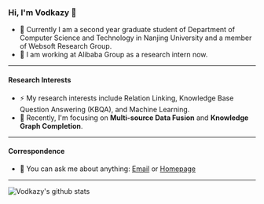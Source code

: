 ### Hi, I'm Vodkazy 👋

<!--**Vodkazy/Vodkazy** is a ✨ _special_ ✨ repository because its `README.md` (this file) appears on your GitHub profile.-->

- 🌱 Currently I am a second year graduate student of Department of Computer Science and Technology in Nanjing University and a member of Websoft Research Group.
- 🔭 I am working at Alibaba Group as a research intern now.

---
#### Research Interests

- ⚡ My research interests include Relation Linking, Knowledge Base Question Answering (KBQA), and Machine Learning. 
- 👯 Recently, I'm focusing on **Multi-source Data Fusion** and **Knowledge Graph Completion**.

---
#### Correspondence
- 💬 You can ask me about anything: [Email](mailto:yaozhao.nju@gmail.com) or [Homepage](https://vodkazy.cn/guestbook/)

---
![Vodkazy's github stats](https://github-readme-stats.vercel.app/api?username=vodkazy&count_private=true&show_icons=true)
